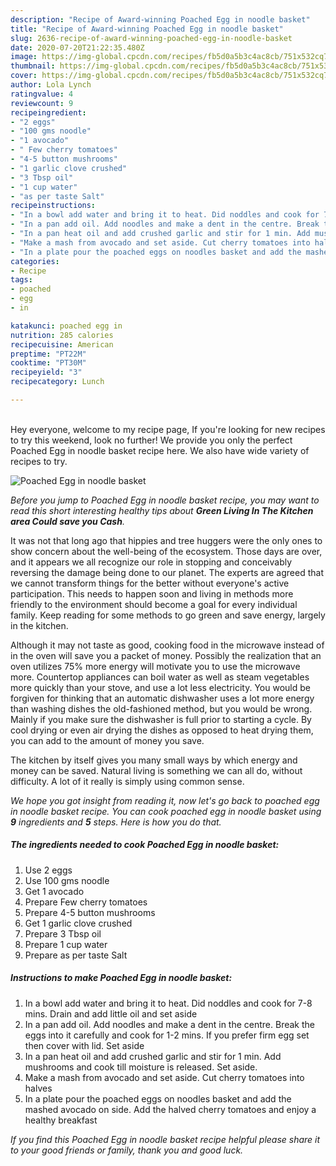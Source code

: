 ```yaml
---
description: "Recipe of Award-winning Poached Egg in noodle basket"
title: "Recipe of Award-winning Poached Egg in noodle basket"
slug: 2636-recipe-of-award-winning-poached-egg-in-noodle-basket
date: 2020-07-20T21:22:35.480Z
image: https://img-global.cpcdn.com/recipes/fb5d0a5b3c4ac8cb/751x532cq70/poached-egg-in-noodle-basket-recipe-main-photo.jpg
thumbnail: https://img-global.cpcdn.com/recipes/fb5d0a5b3c4ac8cb/751x532cq70/poached-egg-in-noodle-basket-recipe-main-photo.jpg
cover: https://img-global.cpcdn.com/recipes/fb5d0a5b3c4ac8cb/751x532cq70/poached-egg-in-noodle-basket-recipe-main-photo.jpg
author: Lola Lynch
ratingvalue: 4
reviewcount: 9
recipeingredient:
- "2 eggs"
- "100 gms noodle"
- "1 avocado"
- " Few cherry tomatoes"
- "4-5 button mushrooms"
- "1 garlic clove crushed"
- "3 Tbsp oil"
- "1 cup water"
- "as per taste Salt"
recipeinstructions:
- "In a bowl add water and bring it to heat. Did noddles and cook for 7-8 mins. Drain and add little oil and set aside"
- "In a pan add oil. Add noodles and make a dent in the centre. Break the eggs into it carefully and cook for 1-2 mins. If you prefer firm egg set then cover with lid. Set aside"
- "In a pan heat oil and add crushed garlic and stir for 1 min. Add mushrooms and cook till moisture is released. Set aside."
- "Make a mash from avocado and set aside. Cut cherry tomatoes into halves"
- "In a plate pour the poached eggs on noodles basket and add the mashed avocado on side. Add the halved cherry tomatoes and enjoy a healthy breakfast"
categories:
- Recipe
tags:
- poached
- egg
- in

katakunci: poached egg in 
nutrition: 285 calories
recipecuisine: American
preptime: "PT22M"
cooktime: "PT30M"
recipeyield: "3"
recipecategory: Lunch

---
```

<br>
Hey everyone, welcome to my recipe page, If you're looking for new recipes to try this weekend, look no further! We provide you only the perfect Poached Egg in noodle basket recipe here. We also have wide variety of recipes to try.
<br>


![Poached Egg in noodle basket](https://img-global.cpcdn.com/recipes/fb5d0a5b3c4ac8cb/751x532cq70/poached-egg-in-noodle-basket-recipe-main-photo.jpg)

<i>Before you jump to Poached Egg in noodle basket recipe, you may want to read this short interesting healthy tips about 
<strong>Green Living In The Kitchen area Could save you Cash</strong>.</i>
</br>

It was not that long ago that hippies and tree huggers were the only ones to show concern about the well-being of the ecosystem. Those days are over, and it appears we all recognize our role in stopping and conceivably reversing the damage being done to our planet. The experts are agreed that we cannot transform things for the better without everyone's active participation. This needs to happen soon and living in methods more friendly to the environment should become a goal for every individual family. Keep reading for some methods to go green and save energy, largely in the kitchen.

Although it may not taste as good, cooking food in the microwave instead of in the oven will save you a packet of money. Possibly the realization that an oven utilizes 75% more energy will motivate you to use the microwave more. Countertop appliances can boil water as well as steam vegetables more quickly than your stove, and use a lot less electricity. You would be forgiven for thinking that an automatic dishwasher uses a lot more energy than washing dishes the old-fashioned method, but you would be wrong. Mainly if you make sure the dishwasher is full prior to starting a cycle. By cool drying or even air drying the dishes as opposed to heat drying them, you can add to the amount of money you save.

The kitchen by itself gives you many small ways by which energy and money can be saved. Natural living is something we can all do, without difficulty. A lot of it really is simply using common sense.


<i>We hope you got insight from reading it, now let's go back to poached egg in noodle basket recipe. You can cook poached egg in noodle basket using <strong>9</strong> ingredients and <strong>5</strong> steps. Here is how you do that.
</i>

##### The ingredients needed to cook Poached Egg in noodle basket:

1. Use 2 eggs
1. Use 100 gms noodle
1. Get 1 avocado
1. Prepare  Few cherry tomatoes
1. Prepare 4-5 button mushrooms
1. Get 1 garlic clove crushed
1. Prepare 3 Tbsp oil
1. Prepare 1 cup water
1. Prepare as per taste Salt


##### Instructions to make Poached Egg in noodle basket:

1. In a bowl add water and bring it to heat. Did noddles and cook for 7-8 mins. Drain and add little oil and set aside
1. In a pan add oil. Add noodles and make a dent in the centre. Break the eggs into it carefully and cook for 1-2 mins. If you prefer firm egg set then cover with lid. Set aside
1. In a pan heat oil and add crushed garlic and stir for 1 min. Add mushrooms and cook till moisture is released. Set aside.
1. Make a mash from avocado and set aside. Cut cherry tomatoes into halves
1. In a plate pour the poached eggs on noodles basket and add the mashed avocado on side. Add the halved cherry tomatoes and enjoy a healthy breakfast


<i>If you find this Poached Egg in noodle basket recipe helpful please share it to your good friends or family, thank you and good luck.</i>
